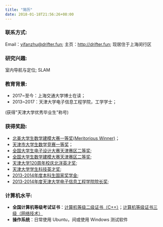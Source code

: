 ```yaml
---
title: "简历"
date: 2018-01-18T21:56:26+08:00
---
```

### **联系方式:**
Email：yifanzhu@drifter.fun;
主页：http://drifter.fun;
现居住于上海闵行区


### **研究兴趣:**
室内导航与定位; SLAM


### **教育背景:**
+ 2017~至今：上海交通大学博士在读；<br>
+ 2013~2017：天津大学电子信息工程学院，工学学士；

(获得"天津大学优秀毕业生"称号)<br>

### **获得奖励:**
+ [北美大学生数学建模大赛一等奖(Meritorious Winner)](http://www.drifter.fun/resume/pdf/a.pdf)；<br>
+ [天津市大学生数学竞赛一等奖](http://www.drifter.fun/resume/pdf/b.pdf)；<br>
+ [全国大学生电子设计大赛天津赛区二等奖](http://www.drifter.fun/resume/pdf/c.pdf);<br>
+ [全国大学生数学建模大赛天津赛区二等奖](http://www.drifter.fun/resume/pdf/d.pdf);<br>
+ [天津大学120周年校庆北洋英才奖](http://www.drifter.fun/resume/pdf/e.pdf);<br>
+ [天津大学学生科技英才奖](http://www.drifter.fun/resume/pdf/f.pdf);<br>
+ [2013-2014年度本科生国家奖学金](http://www.drifter.fun/resume/pdf/g.pdf);<br>
+ [2013-2014年度天津大学电子信息工程学院院长奖](http://www.drifter.fun/resume/pdf/h.pdf);<br>

### **计算机水平:**
+ **全国计算机等级考试证书**：[计算机等级二级证书（C++）](http://www.drifter.fun/resume/pdf/i.pdf)；[计算机等级证书三级（网络技术）](http://www.drifter.fun/resume/pdf/j.pdf)<br>
+ **操作系统**：日常使用 Ubuntu，间或使用 Windows 测试软件

